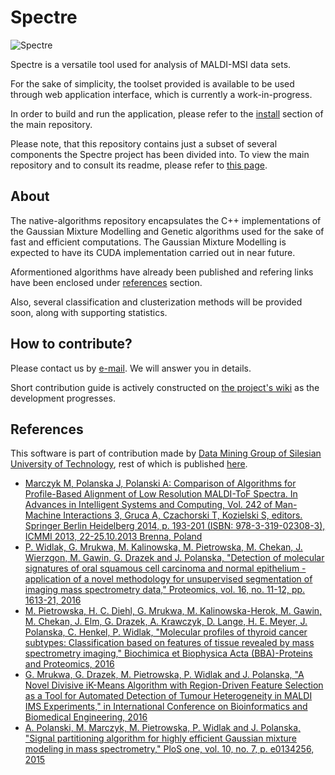 # Spectre

![Spectre](https://user-images.githubusercontent.com/1897842/31115297-0fe2c3aa-a822-11e7-90e6-92ceccf76137.jpg)

Spectre is a versatile tool used for analysis of MALDI-MSI data sets.

For the sake of simplicity, the toolset provided is available to be used
through web application interface, which is currently a work-in-progress.

In order to build and run the application, please refer to the
[install](https://github.com/spectre-team/spectre#install) section
of the main repository.

Please note, that 
this repository contains just a subset of several components the Spectre
project has been divided into. To view the main repository and to consult its
readme, please refer to [this page](https://github.com/spectre-team/spectre).

## About

The native-algorithms repository encapsulates the C++ implementations of the
Gaussian Mixture Modelling and Genetic algorithms used for the sake of fast
and efficient computations. The Gaussian Mixture Modelling is expected to
have its CUDA implementation carried out in near future.

Aformentioned algorithms have already been published and refering links
have been enclosed under [references](#references) section.

Also, several classification and clusterization methods will be provided soon,
along with supporting statistics.

## How to contribute?

Please contact us by [e-mail](mailto:Grzegorz.Mrukwa@polsl.pl). We will answer
you in details.

Short contribution guide is actively constructed on
[the project's wiki](https://github.com/spectre-team/spectre/wiki)
as the development progresses.

## References

This software is part of contribution made by [Data Mining Group of Silesian
University of Technology](http://www.zaed.polsl.pl/), rest of which is
published [here](https://github.com/ZAEDPolSl).

+ [Marczyk M, Polanska J, Polanski A: Comparison of Algorithms for Profile-Based
Alignment of Low Resolution MALDI-ToF Spectra. In Advances in Intelligent
Systems and Computing, Vol. 242 of Man-Machine Interactions 3, Gruca A,
Czachorski T, Kozielski S, editors. Springer Berlin Heidelberg 2014, p. 193-201
(ISBN: 978-3-319-02308-3), ICMMI 2013, 22-25.10.2013 Brenna, Poland][1]
+ [P. Widlak, G. Mrukwa, M. Kalinowska, M. Pietrowska, M. Chekan, J. Wierzgon, M.
Gawin, G. Drazek and J. Polanska, "Detection of molecular signatures of oral
squamous cell carcinoma and normal epithelium - application of a novel
methodology for unsupervised segmentation of imaging mass spectrometry data,"
Proteomics, vol. 16, no. 11-12, pp. 1613-21, 2016][2]
+ [M. Pietrowska, H. C. Diehl, G. Mrukwa, M. Kalinowska-Herok, M. Gawin, M.
Chekan, J. Elm, G. Drazek, A. Krawczyk, D. Lange, H. E. Meyer, J. Polanska, C.
Henkel, P. Widlak, "Molecular profiles of thyroid cancer subtypes:
Classification based on features of tissue revealed by mass spectrometry
imaging," Biochimica et Biophysica Acta (BBA)-Proteins and Proteomics, 2016][3]
+ [G. Mrukwa, G. Drazek, M. Pietrowska, P. Widlak and J. Polanska, "A Novel
Divisive iK-Means Algorithm with Region-Driven Feature Selection as a Tool for
Automated Detection of Tumour Heterogeneity in MALDI IMS Experiments," in
International Conference on Bioinformatics and Biomedical Engineering, 2016][4]
+ [A. Polanski, M. Marczyk, M. Pietrowska, P. Widlak and J. Polanska, "Signal
partitioning algorithm for highly efficient Gaussian mixture modeling in mass
spectrometry," PloS one, vol. 10, no. 7, p. e0134256, 2015][5]

[1]: http://link.springer.com/chapter/10.1007/978-3-319-02309-0_20
[2]: http://onlinelibrary.wiley.com/doi/10.1002/pmic.201500458/pdf
[3]: http://www.sciencedirect.com/science/article/pii/S1570963916302175
[4]: http://link.springer.com/chapter/10.1007/978-3-319-31744-1_11
[5]: http://journals.plos.org/plosone/article?id=10.1371/journal.pone.0134256
